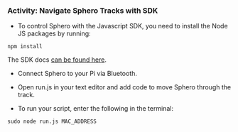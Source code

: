 ### Activity: Navigate Sphero Tracks with SDK

* To control Sphero with the Javascript SDK, you need to install the Node JS packages by running:

```console
npm install
```

 The SDK docs [can be found here](https://github.com/orbotix/sphero.js).

* Connect Sphero to your Pi via Bluetooth.

* Open run.js in your text editor and add code to move Sphero through the track.

* To run your script, enter the following in the terminal:

```console
sudo node run.js MAC_ADDRESS
```
